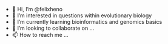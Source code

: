- 👋 Hi, I’m @felixheno
- 👀 I’m interested in questions within evolutionary biology
- 🌱 I’m currently learning bioinformatics and genomics basics
- 💞️ I’m looking to collaborate on ...
- 📫 How to reach me ...

<!---
felixheno/felixheno is a ✨ special ✨ repository because its `README.md` (this file) appears on your GitHub profile.
You can click the Preview link to take a look at your changes.
--->
